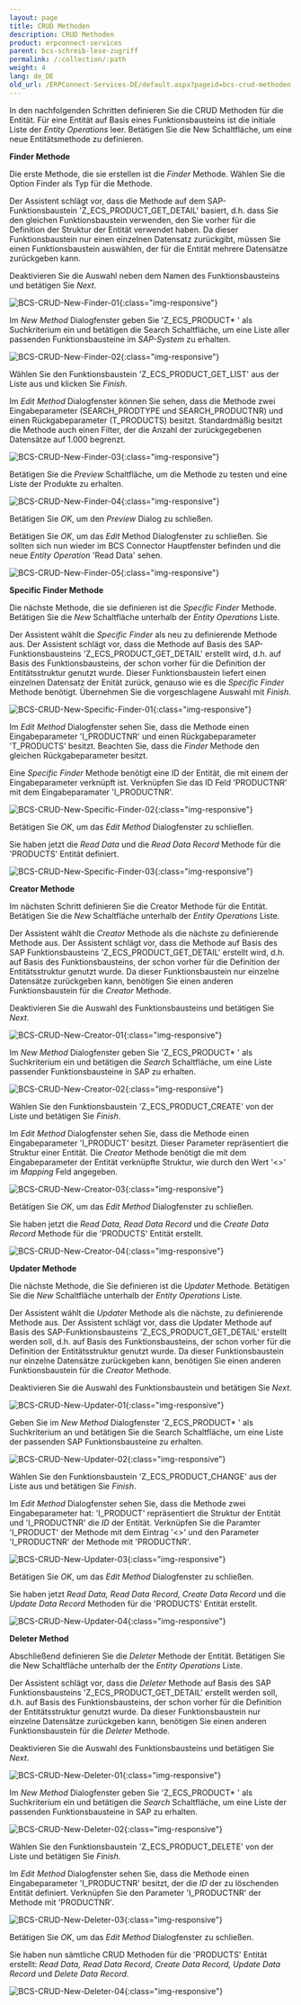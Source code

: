 ```yaml
---
layout: page
title: CRUD Methoden
description: CRUD Methoden
product: erpconnect-services
parent: bcs-schreib-lese-zugriff
permalink: /:collection/:path
weight: 4
lang: de_DE
old_url: /ERPConnect-Services-DE/default.aspx?pageid=bcs-crud-methoden
---
```


In den nachfolgenden Schritten definieren Sie die CRUD Methoden für die Entität. Für eine Entität auf Basis eines Funktionsbausteins ist die initiale Liste der *Entity Operations* leer. Betätigen Sie die New Schaltfläche, um eine neue Entitätsmethode zu definieren.

**Finder Methode**

Die erste Methode, die sie erstellen ist die *Finder* Methode. Wählen Sie die Option Finder als Typ für die Methode.

Der Assistent schlägt vor, dass die Methode auf dem SAP-Funktionsbaustein 'Z_ECS_PRODUCT_GET_DETAIL' basiert, d.h. dass Sie den gleichen Funktionsbaustein verwenden, den Sie vorher für die Definition der Struktur der Entität verwendet haben. Da dieser Funktionsbaustein nur einen einzelnen Datensatz zurückgibt, müssen Sie einen Funktionsbaustein auswählen, der für die Entität mehrere Datensätze zurückgeben kann.

Deaktivieren Sie die Auswahl neben dem Namen des Funktionsbausteins und betätigen Sie *Next*.

![BCS-CRUD-New-Finder-01](/img/content/BCS-CRUD-New-Finder-01.png){:class="img-responsive"}

Im *New Method* Dialogfenster geben Sie 'Z_ECS_PRODUCT* ' als Suchkriterium ein und betätigen die Search Schaltfläche, um eine Liste aller passenden Funktionsbausteine im *SAP-System* zu erhalten.

![BCS-CRUD-New-Finder-02](/img/content/BCS-CRUD-New-Finder-02.png){:class="img-responsive"}

Wählen Sie den Funktionsbaustein 'Z_ECS_PRODUCT_GET_LIST' aus der Liste aus und klicken Sie *Finish*.

Im *Edit Method* Dialogfenster können Sie sehen, dass die Methode zwei Eingabeparameter (SEARCH_PRODTYPE und SEARCH_PRODUCTNR) und einen Rückgabeparameter (T_PRODUCTS) besitzt. Standardmäßig besitzt die Methode auch einen Filter, der die Anzahl der zurückgegebenen Datensätze auf 1.000 begrenzt.

![BCS-CRUD-New-Finder-03](/img/content/BCS-CRUD-New-Finder-03.png){:class="img-responsive"}

Betätigen Sie die *Preview* Schaltfläche, um die Methode zu testen und eine Liste der Produkte zu erhalten.

![BCS-CRUD-New-Finder-04](/img/content/BCS-CRUD-New-Finder-04.png){:class="img-responsive"}

Betätigen Sie *OK*, um den *Preview* Dialog zu schließen.

Betätigen Sie *OK*, um das *Edit* Method Dialogfenster zu schließen. Sie sollten sich nun wieder im BCS Connector Hauptfenster befinden und die neue *Entity Operation* 'Read Data' sehen.

![BCS-CRUD-New-Finder-05](/img/content/BCS-CRUD-New-Finder-05.png){:class="img-responsive"}

**Specific Finder Methode**


Die nächste Methode, die sie definieren ist die *Specific Finder* Methode. Betätigen Sie die *New* Schaltfläche unterhalb der *Entity Operations* Liste.

Der Assistent wählt die *Specific Finder* als neu zu definierende Methode aus. Der Assistent schlägt vor, dass die Methode auf Basis des SAP-Funktionsbausteins 'Z_ECS_PRODUCT_GET_DETAIL' erstellt wird, d.h. auf Basis des Funktionsbausteins, der schon vorher für die Definition der Entitätsstruktur genutzt wurde. Dieser Funktionsbaustein liefert einen einzelnen Datensatz der Enität zurück, genauso wie es die *Specific Finder* Methode benötigt. Übernehmen Sie die vorgeschlagene Auswahl mit *Finish*.

![BCS-CRUD-New-Specific-Finder-01](/img/content/BCS-CRUD-New-Specific-Finder-01.png){:class="img-responsive"}

Im *Edit Method* Dialogfenster sehen Sie, dass die Methode einen Eingabeparameter 'I_PRODUCTNR' und einen Rückgabeparameter 'T_PRODUCTS' besitzt. Beachten Sie, dass die *Finder* Methode den gleichen Rückgabeparameter besitzt.

Eine *Specific Finder* Methode benötigt eine ID der Entität, die mit einem der Eingabeparameter verknüpft ist. Verknüpfen Sie das ID Feld 'PRODUCTNR' mit dem Eingabeparamater 'I_PRODUCTNR'.

![BCS-CRUD-New-Specific-Finder-02](/img/content/BCS-CRUD-New-Specific-Finder-02.png){:class="img-responsive"}

Betätigen Sie *OK*, um das *Edit Method* Dialogfenster zu schließen.

Sie haben jetzt die *Read Data* und die *Read Data Record* Methode für die 'PRODUCTS' Entität definiert.

![BCS-CRUD-New-Specific-Finder-03](/img/content/BCS-CRUD-New-Specific-Finder-03.png){:class="img-responsive"}

**Creator Methode**

Im nächsten Schritt definieren Sie die Creator Methode für die Entität. Betätigen Sie die *New* Schaltfläche unterhalb der *Entity Operations* Liste.

Der Assistent wählt die *Creator* Methode als die nächste zu definierende Methode aus. Der Assistent schlägt vor, dass die Methode auf Basis des SAP Funktionsbausteins 'Z_ECS_PRODUCT_GET_DETAIL' erstellt wird, d.h. auf Basis des Funktionsbausteins, der schon vorher für die Definition der Entitätsstruktur genutzt wurde. Da dieser Funktionsbaustein nur einzelne Datensätze zurückgeben kann, benötigen Sie einen anderen Funktionsbaustein für die *Creator* Methode.

Deaktivieren Sie die Auswahl des Funktionsbausteins und betätigen Sie *Next*.

![BCS-CRUD-New-Creator-01](/img/content/BCS-CRUD-New-Creator-01.png){:class="img-responsive"}

Im *New Method* Dialogfenster geben Sie 'Z_ECS_PRODUCT* ' als Suchkriterium ein und betätigen die *Search* Schaltfläche, um eine Liste passender Funktionsbausteine in SAP zu erhalten.

![BCS-CRUD-New-Creator-02](/img/content/BCS-CRUD-New-Creator-02.png){:class="img-responsive"}

Wählen Sie den Funktionsbaustein 'Z_ECS_PRODUCT_CREATE' von der Liste und betätigen Sie *Finish*.

Im *Edit Method* Dialogfenster sehen Sie, dass die Methode einen Eingabeparameter 'I_PRODUCT' besitzt. Dieser Parameter repräsentiert die Struktur einer Entität. Die *Creator* Methode benötigt die mit dem Eingabeparameter der Entität verknüpfte Struktur, wie durch den Wert '<>' im *Mapping* Feld angegeben.

![BCS-CRUD-New-Creator-03](/img/content/BCS-CRUD-New-Creator-03.png){:class="img-responsive"}

Betätigen Sie *OK*, um das *Edit Method* Dialogfenster zu schließen.

Sie haben jetzt die *Read Data, Read Data Record* und die *Create Data Record* Methode für die 'PRODUCTS' Entität erstellt.

![BCS-CRUD-New-Creator-04](/img/content/BCS-CRUD-New-Creator-04.png){:class="img-responsive"}

**Updater Methode**

Die nächste Methode, die Sie definieren ist die *Updater* Methode. Betätigen Sie die *New* Schaltfläche unterhalb der *Entity Operations* Liste.

Der Assistent wählt die *Update*r Methode als die nächste, zu definierende Methode aus. Der Assistent schlägt vor, dass die Updater Methode auf Basis des SAP-Funktionsbausteins 'Z_ECS_PRODUCT_GET_DETAIL' erstellt werden soll, d.h. auf Basis des Funktionsbausteins, der schon vorher für die Definition der Entitätsstruktur genutzt wurde. Da dieser Funktionsbaustein nur einzelne Datensätze zurückgeben kann, benötigen Sie einen anderen Funktionsbaustein für die *Creator* Methode.

Deaktivieren Sie die Auswahl des Funktionsbaustein und betätigen Sie *Next*.

![BCS-CRUD-New-Updater-01](/img/content/BCS-CRUD-New-Updater-01.png){:class="img-responsive"}

Geben Sie im *New Method* Dialogfenster 'Z_ECS_PRODUCT* ' als Suchkriterium an und betätigen Sie die Search Schaltfläche, um eine Liste der passenden SAP Funktionsbausteine zu erhalten.

![BCS-CRUD-New-Updater-02](/img/content/BCS-CRUD-New-Updater-02.png){:class="img-responsive"}

Wählen Sie den Funktionsbaustein 'Z_ECS_PRODUCT_CHANGE' aus der Liste aus und betätigen Sie *Finish*.

Im *Edit Method* Dialogfenster sehen Sie, dass die Methode zwei Eingabeparameter hat: 'I_PRODUCT' repräsentiert die Struktur der Entität und 'I_PRODUCTNR' die *ID* der Entität. Verknüpfen Sie die Paramter 'I_PRODUCT' der Methode mit dem Eintrag '<>' und den Parameter 'I_PRODUCTNR' der Methode mit 'PRODUCTNR'.

![BCS-CRUD-New-Updater-03](/img/content/BCS-CRUD-New-Updater-03.png){:class="img-responsive"}

Betätigen Sie *OK*, um das *Edit Method* Dialogfenster zu schließen.

Sie haben jetzt *Read Data, Read Data Record, Create Data Record* und die *Update Data Record* Methoden für die 'PRODUCTS' Entität erstellt.

![BCS-CRUD-New-Updater-04](/img/content/BCS-CRUD-New-Updater-04.png){:class="img-responsive"}

**Deleter Method**


Abschließend definieren Sie die *Deleter* Methode der Entität. Betätigen Sie die New Schaltfläche unterhalb der the *Entity Operations* Liste.

Der Assistent schlägt vor, dass die *Deleter* Methode auf Basis des SAP Funktionsbausteins 'Z_ECS_PRODUCT_GET_DETAIL' erstellt werden soll, d.h. auf Basis des Funktionsbausteins, der schon vorher für die Definition der Entitätsstruktur genutzt wurde. Da dieser Funktionsbaustein nur einzelne Datensätze zurückgeben kann, benötigen Sie einen anderen Funktionsbaustein für die *Deleter* Methode.

Deaktivieren Sie die Auswahl des Funktionsbausteins und betätigen Sie *Next*.

![BCS-CRUD-New-Deleter-01](/img/content/BCS-CRUD-New-Deleter-01.png){:class="img-responsive"}

Im *New Method* Dialogfenster geben Sie 'Z_ECS_PRODUCT* ' als Suchkriterium ein und betätigen die *Search* Schaltfläche, um eine Liste der passenden Funktionsbausteine in SAP zu erhalten.

![BCS-CRUD-New-Deleter-02](/img/content/BCS-CRUD-New-Deleter-02.png){:class="img-responsive"}

Wählen Sie den Funktionsbaustein 'Z_ECS_PRODUCT_DELETE' von der Liste und betätigen Sie *Finish*.

Im *Edit Method* Dialogfenster sehen Sie, dass die Methode einen Eingabeparameter 'I_PRODUCTNR' besitzt, der die *ID* der zu löschenden Entität definiert. Verknüpfen Sie den Parameter 'I_PRODUCTNR' der Methode mit 'PRODUCTNR'.

![BCS-CRUD-New-Deleter-03](/img/content/BCS-CRUD-New-Deleter-03.png){:class="img-responsive"}

Betätigen Sie *OK*, um das *Edit Method* Dialogfenster zu schließen.

Sie haben nun sämtliche CRUD Methoden für die 'PRODUCTS' Entität erstellt: *Read Data, Read Data Record, Create Data Record, Update Data Record* und *Delete Data Record*.

![BCS-CRUD-New-Deleter-04](/img/content/BCS-CRUD-New-Deleter-04.png){:class="img-responsive"}
